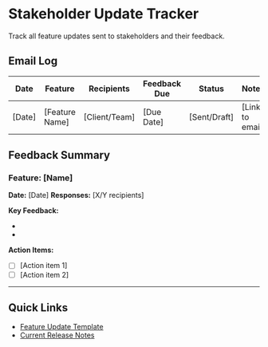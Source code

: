 # Stakeholder Update Tracker

Track all feature updates sent to stakeholders and their feedback.

## Email Log

| Date | Feature | Recipients | Feedback Due | Status | Notes |
|------|---------|------------|--------------|--------|-------|
| [Date] | [Feature Name] | [Client/Team] | [Due Date] | [Sent/Draft] | [Link to email] |

## Feedback Summary

### Feature: [Name]
**Date:** [Date]
**Responses:** [X/Y recipients]

**Key Feedback:**
- [Stakeholder 1]: [Summary]
- [Stakeholder 2]: [Summary]

**Action Items:**
- [ ] [Action item 1]
- [ ] [Action item 2]

---

## Quick Links
- [Feature Update Template](./feature-update-template.md)
- [Current Release Notes](../../CHANGELOG.md)